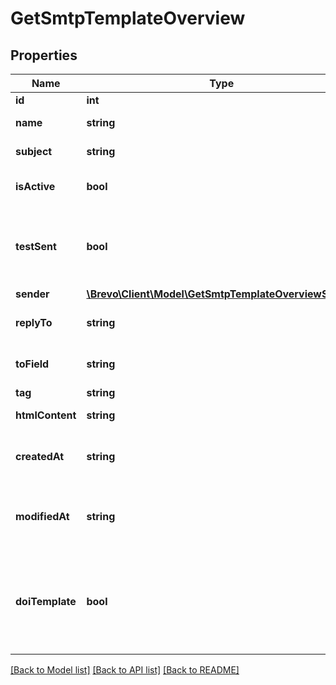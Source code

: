 # GetSmtpTemplateOverview

## Properties
Name | Type | Description | Notes
------------ | ------------- | ------------- | -------------
**id** | **int** | ID of the template | 
**name** | **string** | Name of the template | 
**subject** | **string** | Subject of the template | 
**isActive** | **bool** | Status of template (true&#x3D;active, false&#x3D;inactive) | 
**testSent** | **bool** | Status of test sending for the template (true&#x3D;test email has been sent, false&#x3D;test email has not been sent) | 
**sender** | [**\Brevo\Client\Model\GetSmtpTemplateOverviewSender**](GetSmtpTemplateOverviewSender.md) |  | 
**replyTo** | **string** | Email defined as the \"Reply to\" for the template | 
**toField** | **string** | Customisation of the \"to\" field for the template | 
**tag** | **string** | Tag of the template | 
**htmlContent** | **string** | HTML content of the template | 
**createdAt** | **string** | Creation UTC date-time of the template (YYYY-MM-DDTHH:mm:ss.SSSZ) | 
**modifiedAt** | **string** | Last modification UTC date-time of the template (YYYY-MM-DDTHH:mm:ss.SSSZ) | 
**doiTemplate** | **bool** | It is true if template is a valid Double opt-in (DOI) template, otherwise it is false. This field will be available only in case of single template detail call. | [optional] 

[[Back to Model list]](../../README.md#documentation-for-models) [[Back to API list]](../../README.md#documentation-for-api-endpoints) [[Back to README]](../../README.md)



